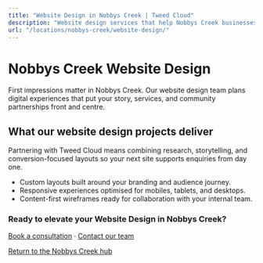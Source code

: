 ```yaml
---
title: "Website Design in Nobbys Creek | Tweed Cloud"
description: "Website design services that help Nobbys Creek businesses stand out online."
url: "/locations/nobbys-creek/website-design/"
---
```


# Nobbys Creek Website Design

First impressions matter in Nobbys Creek. Our website design team plans digital experiences that put your story, services, and community partnerships front and centre.

## What our website design projects deliver

Partnering with Tweed Cloud means combining research, storytelling, and conversion-focused layouts so your next site supports enquiries from day one.

- Custom layouts built around your branding and audience journey.
- Responsive experiences optimised for mobiles, tablets, and desktops.
- Content-first wireframes ready for collaboration with your internal team.

### Ready to elevate your Website Design in Nobbys Creek?

[Book a consultation](/consultation/) · [Contact our team](/contact/)

[Return to the Nobbys Creek hub](/locations/nobbys-creek/)
